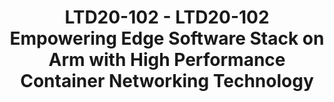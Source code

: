 ---
categories:
- ltd20
description: 'To join this session live please go to:<br><ul><li>YouTube: <a data-saferedirecturl="https://www.google.com/url?q=https://youtu.be/CCm7yC2rBP8&source=gmail&ust=1584709380421000&usg=AFQjCNFU25JEciO-bl3ZdJ9ygW7B-K7HFw"
  href="https://youtu.be/CCm7yC2rBP8" target="_blank">https://youtu.be/CCm7yC2rBP8</a></li><li>Zoom:
  <a data-saferedirecturl="https://www.google.com/url?q=https://zoom.us/j/448744842?pwd%3DUjRGTW9sT1pYUkJydHJ6K3E1d3lFZz09&source=gmail&ust=1584709380421000&usg=AFQjCNHerCbG47cOF-09Mck9wiy_WC35kA"
  href="https://zoom.us/j/448744842?pwd=UjRGTW9sT1pYUkJydHJ6K3E1d3lFZz09" target="_blank">https://zoom.us/j/448744842?pwd=UjRGTW9sT1pYUkJydHJ6K3E1d3lFZz09</a></li></ul><strong>Description:
  </strong><br>Empowering Edge Software Stack on Arm with High Performance Container
  Networking Technology<br><br>The purpose of edge computing and MEC is to bring real-time,
  high-bandwidth, low-latency access to latency-dependent applications, distributed
  at the edge of the network. Arm put special design consideration for edge computing
  into its CPU architecture and reference SoC.<br>On the other side, a high performance,
  flexible and easy deployable container networking of edge software stack is the
  key to the success of using Arm platform on edge computing.<br>In the presentation,
  we would like to give out our R&D work on Arm edge software stack. The following
  key takeaways would given but not limit to:<br>1. The Arm edge reference stack,
  use cases and its supporting technologies;<br>2. The high performance container
  networking technology used in Arm edge software stack, which includes Calico(kernel
  stack based), Cilium(bpf based), SRIOV device plugin and CNI with kernel and DPDK
  support(physical device based)<br>3. The SmartNIC for container networking with
  SRIOV and OVS offload<br>4. The data plane acceleration technique used for edge
  computing on arm<br>5. Performance evaluation, comparisons and optimization from
  the edge application aspect for above technologies'
image:
  featured: 'true'
  path: https://static.linaro.org/connect/ltd20/images/LTD20-102.png
session_id: LTD20-102
session_room: Linaro Tech Days Track 2
session_slot:
  end_time: 2020-03-24 09:55
  start_time: 2020-03-24 09:30
session_speakers:
- speaker_bio: Zijin Tao is a Ph.D in Computer Networking, who has worked in this
    area for more than 15 years. He has worked as a network engineer in research institute
    of university for more than 10 years. Then he worked in IBM for almost 5 years
    for SDN and Cloud Networking. &lt;br /&gt; Now he is working in Arm as an Staff
    Software Engineer, mainly on networking infrastructure open source projects.&lt;br
    /&gt; Zijin Tao has filed more than 10 patents and papers in Computer Networking.
  speaker_company: Arm Ltd
  speaker_image: http://avatars.sched.co/a/f2/5059315/avatar.jpg.320x320px.jpg?324
  speaker_name: Trevor Tao
  speaker_position: Staff Software Engineer
  speaker_role: speaker
session_track: Networking
tag: session
tags: Networking
title: LTD20-102 - LTD20-102 Empowering Edge Software Stack on Arm with High Performance
  Container Networking Technology
---